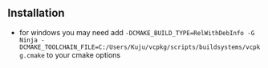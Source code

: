 ## Installation

* for windows you may need add `-DCMAKE_BUILD_TYPE=RelWithDebInfo -G Ninja -DCMAKE_TOOLCHAIN_FILE=C:/Users/Kuju/vcpkg/scripts/buildsystems/vcpkg.cmake` to your cmake options